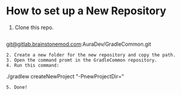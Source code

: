 # How to set up a New Repository

1. Clone this repo.
   ```
git@gitlab.brainstonemod.com:AuraDev/GradleCommon.git
```
2. Create a new folder for the new repository and copy the path.
3. Open the command promt in the GradleCommon repository.
4. Run this command:
   ```
./gradlew createNewProject "-PnewProjectDir=<newProjectPath>"
```
5. Done!
